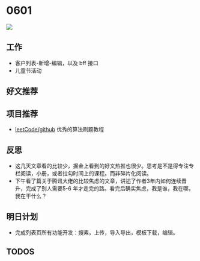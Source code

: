 
# 0601

![](http://h2.ioliu.cn/bing/BurghausenWinter_ZH-CN2822501718_1920x1080.jpg)

## 工作

- 客户列表-新增-编辑，以及 bff 接口
- 儿童节活动

## 好文推荐

## 项目推荐

- [leetCode/github](https://github.com/doocs/leetcode) 优秀的算法刷题教程

## 反思

- 这几天文章看的比较少，掘金上看到的好文热推也很少。思考是不是得专注专栏阅读，小册，或者拉勾时间上的课程。而非碎片化阅读。
- 下午看了篇关于腾讯大佬的比较焦虑的文章，讲述了作者3年内如何连续晋升，完成了别人需要5-6 年才走完的路。看完后确实焦虑，我是谁，我在哪，我在干什么？

## 明日计划

- 完成列表页所有功能开发：搜素，上传，导入导出，模板下载，编辑。

## TODOS